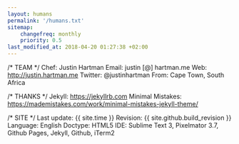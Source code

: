 ```yaml
---
layout: humans
permalink: '/humans.txt'
sitemap:
    changefreq: monthly
    priority: 0.5
last_modified_at: 2018-04-20 01:27:38 +02:00
---
```


/* TEAM */
    Chef: Justin Hartman
    Email: justin [@] hartman.me
    Web: http://justin.hartman.me
    Twitter: @justinhartman
    From: Cape Town, South Africa

/* THANKS */
    Jekyll: https://jekyllrb.com
    Minimal Mistakes: https://mademistakes.com/work/minimal-mistakes-jekyll-theme/


/* SITE */
    Last update: {{ site.time }}
    Revision: {{ site.github.build_revision }}
    Language: English
    Doctype: HTML5
    IDE: Sublime Text 3, Pixelmator 3.7, Github Pages, Jekyll, Github, iTerm2
